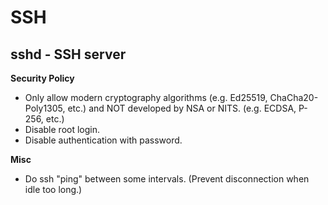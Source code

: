 # SSH

## sshd - SSH server

**Security Policy**

* Only allow modern cryptography algorithms (e.g. Ed25519, ChaCha20-Poly1305, etc.) and NOT developed by NSA or NITS. (e.g. ECDSA, P-256, etc.)
* Disable root login.
* Disable authentication with password.


**Misc**

* Do ssh "ping" between some intervals. (Prevent disconnection when idle too long.)

